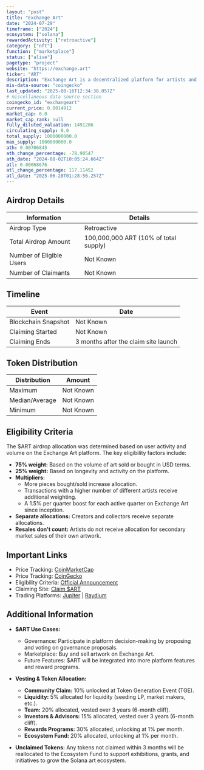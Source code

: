 ```yaml
---
layout: "post"
title: "Exchange Art"
date: "2024-07-29"
timeframe: ["2024"]
ecosystem: ["solana"]
rewardedActivity: ["retroactive"]
category: ["nft"]
function: ["marketplace"]
status: ["alive"]
pagetype: "project"
website: "https://exchange.art"
ticker: "ART"
description: "Exchange Art is a decentralized platform for artists and collectors, enabling the buying, selling, and governance of digital art through $ART tokens."
mis-data-source: "coingecko"
last_updated: "2025-08-16T12:34:38.057Z"
# miscellaneous data source section
coingecko_id: "exchangeart"
current_price: 0.0014912
market_cap: 0.0
market_cap_rank: null
fully_diluted_valuation: 1491206
circulating_supply: 0.0
total_supply: 1000000000.0
max_supply: 1000000000.0
ath: 0.00706845
ath_change_percentage: -78.90547
ath_date: "2024-08-02T10:05:24.664Z"
atl: 0.00068676
atl_change_percentage: 117.11452
atl_date: "2025-06-28T01:28:56.257Z"
---
```


## Airdrop Details

| Information              | Details                               |
| ------------------------ | ------------------------------------- |
| Airdrop Type             | Retroactive                           |
| Total Airdrop Amount     | 100,000,000 ART (10% of total supply) |
| Number of Eligible Users | Not Known                             |
| Number of Claimants      | Not Known                             |

## Timeline

| Event               | Date                                 |
| ------------------- | ------------------------------------ |
| Blockchain Snapshot | Not Known                            |
| Claiming Started    | Not Known                            |
| Claiming Ends       | 3 months after the claim site launch |

## Token Distribution

| Distribution   | Amount    |
| -------------- | --------- |
| Maximum        | Not Known |
| Median/Average | Not Known |
| Minimum        | Not Known |

## Eligibility Criteria

The $ART airdrop allocation was determined based on user activity and volume on the Exchange Art platform. The key eligibility factors include:

- **75% weight:** Based on the volume of art sold or bought in USD terms.
- **25% weight:** Based on longevity and activity on the platform.
- **Multipliers:**
  - More pieces bought/sold increase allocation.
  - Transactions with a higher number of different artists receive additional weighting.
  - A 1.5% per quarter boost for each active quarter on Exchange Art since inception.
- **Separate allocations:** Creators and collectors receive separate allocations.
- **Resales don't count:** Artists do not receive allocation for secondary market sales of their own artwork.

## Important Links

- Price Tracking: [CoinMarketCap](https://coinmarketcap.com/currencies/exchangeart)
- Price Tracking: [CoinGecko](https://www.coingecko.com/en/coins/exchangeart)
- Eligibility Criteria: [Official Announcement](https://blog.exchange.art/art-faq/)
- Claiming Site: [Claim $ART](https://exchange.art/art-claim)
- Trading Platforms: [Jupiter](https://jup.ag/) | [Raydium](https://raydium.io/)

## Additional Information

- **$ART Use Cases:**

  - Governance: Participate in platform decision-making by proposing and voting on governance proposals.
  - Marketplace: Buy and sell artwork on Exchange Art.
  - Future Features: $ART will be integrated into more platform features and reward programs.

- **Vesting & Token Allocation:**

  - **Community Claim:** 10% unlocked at Token Generation Event (TGE).
  - **Liquidity:** 5% allocated for liquidity (seeding LP, market makers, etc.).
  - **Team:** 20% allocated, vested over 3 years (6-month cliff).
  - **Investors & Advisors:** 15% allocated, vested over 3 years (6-month cliff).
  - **Rewards Programs:** 30% allocated, unlocking at 1% per month.
  - **Ecosystem Fund:** 20% allocated, unlocking at 1% per month.

- **Unclaimed Tokens:** Any tokens not claimed within 3 months will be reallocated to the Ecosystem Fund to support exhibitions, grants, and initiatives to grow the Solana art ecosystem.